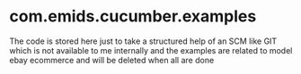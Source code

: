 # com.emids.cucumber.examples
The code is stored here just to take a structured help of an SCM like GIT which is not available to me internally and the examples are related to model ebay ecommerce and will be deleted when all are done
